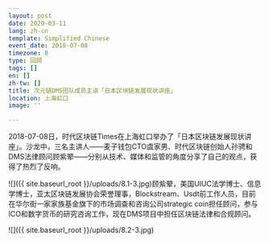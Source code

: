 ```yaml
---
layout: post
date: 2020-03-11
lang: zh-cn
template: Simplified Chinese
event_date: 2018-07-08
timezone: 8
type: 回顾
tags: []
en: []
zh-tw: []
title: 次元链DMS团队成员主讲「日本区块链发展现状讲座」
location: 上海虹口
image: ''

---
```

2018-07-08日，时代区块链Times在上海虹口举办了「日本区块链发展现状讲座」。沙龙中，三名主讲人——麦子钱包CTO虞家男、时代区块链创始人孙骋和DMS法律顾问顾紫翚——分别从技术、媒体和监管的角度分享了自己的观点，获得了热烈了反响。

![]({{ site.baseurl_root }}/uploads/8.1-3.jpg)顾紫翚，美国UIUC法学博士、信息学博士，亚太区块链发展协会荣誉理事，Blockstream、Usdt前工作人员，目前在华尔街一家家族基金旗下的市场调查和咨询公司strategic coin担任顾问，参与ICO和数字货币的研究咨询工作，现在DMS项目中担任区块链法律和合规顾问。

![]({{ site.baseurl_root }}/uploads/8.2-3.jpg)